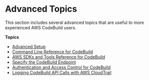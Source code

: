 # Advanced Topics<a name="advanced-topics"></a>

This section includes several advanced topics that are useful to more experienced AWS CodeBuild users\.

**Topics**
+ [Advanced Setup](setting-up.md)
+ [Command Line Reference for CodeBuild](cmd-ref.md)
+ [AWS SDKs and Tools Reference for CodeBuild](sdk-ref.md)
+ [Specify the CodeBuild Endpoint](endpoint-specify.md)
+ [Authentication and Access Control for CodeBuild](auth-and-access-control.md)
+ [Logging CodeBuild API Calls with AWS CloudTrail](cloudtrail.md)